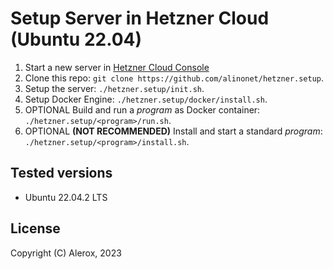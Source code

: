 # Setup Server in Hetzner Cloud (Ubuntu 22.04)
1. Start a new server in [Hetzner Cloud Console](https://console.hetzner.cloud/)
2. Clone this repo: ``git clone https://github.com/alinonet/hetzner.setup``.
3. Setup the server: ``./hetzner.setup/init.sh``.
4. Setup Docker Engine: ``./hetzner.setup/docker/install.sh``.
5. OPTIONAL Build and run a *program* as Docker container: ``./hetzner.setup/<program>/run.sh``.
6. OPTIONAL **(NOT RECOMMENDED)** Install and start a standard *program*: ``./hetzner.setup/<program>/install.sh``.
## Tested versions
- Ubuntu 22.04.2 LTS
## License
Copyright (C) Alerox, 2023
